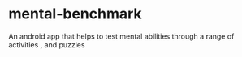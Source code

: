 # mental-benchmark
An android app that helps to test  mental abilities through a range of activities , and puzzles 
